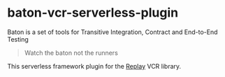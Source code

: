 # baton-vcr-serverless-plugin

Baton is a set of tools for Transitive Integration, Contract and End-to-End Testing

> Watch the baton not the runners

This serverless framework plugin for the [Replay](https://www.npmjs.com/package/replay) VCR library.
